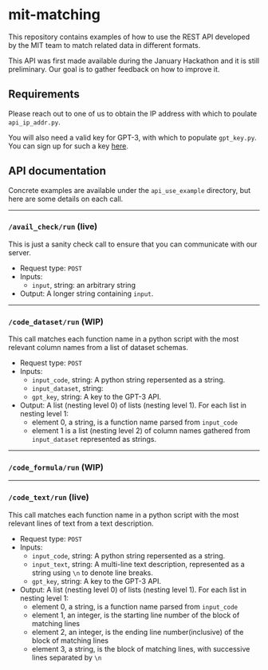 # mit-matching
This repository contains examples of how to use the REST API developed by the MIT team to match related data in different formats. 

This API was first made available during the January Hackathon and it is still preliminary. Our goal is to gather feedback on how to improve it. 

## Requirements

Please reach out to one of us to obtain the IP address with which to poulate `api_ip_addr.py`. 

You will also need a valid key for GPT-3, with which to populate `gpt_key.py`. You can sign up for such a key [here](https://auth0.openai.com/u/signup/identifier?state=hKFo2SBxcUY4QTBQSVlNSjdRVDRjTGRhZ2lQdUpDeEZUMEhMOKFur3VuaXZlcnNhbC1sb2dpbqN0aWTZIHh2VzlwQjFWMnItb05pVjJiNERqUWtFMzZ1VnhpOEJao2NpZNkgRFJpdnNubTJNdTQyVDNLT3BxZHR3QjNOWXZpSFl6d0Q).

## API documentation

Concrete examples are available under the `api_use_example` directory, but here are some details on each call.

---

### `/avail_check/run` (live)

This is just a sanity check call to ensure that you can communicate with our server. 

- Request type: `POST`
- Inputs:
    - `input`, string: an arbitrary string
- Output: A longer string containing `input`.
---

### `/code_dataset/run` (WIP)

This call matches each function name in a python script with the most relevant column names from a list of dataset schemas.

- Request type: `POST`
- Inputs:
    - `input_code`, string: A python string repersented as a string.
    - `input_dataset`, string:
    - `gpt_key`, string: A key to the GPT-3 API.
- Output: A list (nesting level 0) of lists (nesting level 1). For each list in nesting level 1:
    - element 0, a string, is a function name parsed from `input_code`
    - element 1 is a list (nesting level 2) of column names gathered from `input_dataset` represented as strings.

---

### `/code_formula/run` (WIP)

---

### `/code_text/run` (live)

This call matches each function name in a python script with the most relevant lines of text from a text description.

- Request type: `POST`
- Inputs:
    - `input_code`, string: A python string repersented as a string.
    - `input_text`, string: A multi-line text description, represented as a string using `\n` to denote line breaks.
    - `gpt_key`, string: A key to the GPT-3 API.
- Output: A list (nesting level 0) of lists (nesting level 1). For each list in nesting level 1:
    - element 0, a string, is a function name parsed from `input_code`
    - element 1, an integer, is the starting line number of the block of matching lines
    - element 2, an integer, is the ending line number(inclusive) of the block of matching lines
    - element 3, a string, is the block of matching lines, with successive lines separated by `\n`
